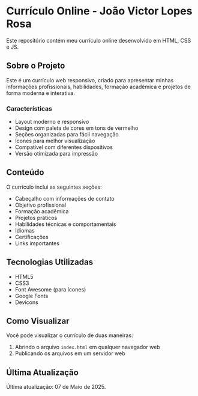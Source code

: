 # Currículo Online - João Victor Lopes Rosa

Este repositório contém meu currículo online desenvolvido em HTML, CSS e JS.

## Sobre o Projeto

Este é um currículo web responsivo, criado para apresentar minhas informações profissionais, habilidades, formação acadêmica e projetos de forma moderna e interativa.

### Características

- Layout moderno e responsivo
- Design com paleta de cores em tons de vermelho
- Seções organizadas para fácil navegação
- Ícones para melhor visualização
- Compatível com diferentes dispositivos
- Versão otimizada para impressão

## Conteúdo

O currículo inclui as seguintes seções:

- Cabeçalho com informações de contato
- Objetivo profissional
- Formação acadêmica
- Projetos práticos
- Habilidades técnicas e comportamentais
- Idiomas
- Certificações
- Links importantes

## Tecnologias Utilizadas

- HTML5
- CSS3
- Font Awesome (para ícones)
- Google Fonts
- Devicons

## Como Visualizar

Você pode visualizar o currículo de duas maneiras:

1. Abrindo o arquivo `index.html` em qualquer navegador web
2. Publicando os arquivos em um servidor web

## Última Atualização

Última atualização: 07 de Maio de 2025.
